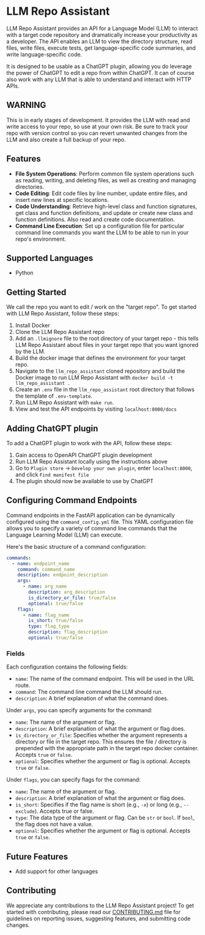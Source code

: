 # LLM Repo Assistant

LLM Repo Assistant provides an API for a Language Model (LLM) to interact with
a target code repository and dramatically increase your productivity as a developer.
The API enables an LLM to view the directory structure, read files, write files,
execute tests, get language-specific code summaries, and write language-specific
code.

It is designed to be usable as a ChatGPT plugin, allowing you do leverage the
power of ChatGPT to edit a repo from within ChatGPT. It can of course also
work with any LLM that is able to understand and interact with HTTP APIs.

## WARNING

This is in early stages of development. It provides the LLM with read
and write access to your repo, so use at your own risk. Be sure to track your
repo with version control so you can revert unwanted changes from the LLM and
also create a full backup of your repo.

## Features

- **File System Operations**: Perform common file system operations such as
reading, writing, and deleting files, as well as creating and managing directories.
- **Code Editing**: Edit code files by line number, update entire files, and
insert new lines at specific locations.
- **Code Understanding**: Retrieve high-level class and function signatures,
get class and function definitions, and update or create new class and function definitions.
Also read and create code documentation.
- **Command Line Execution**: Set up a configuration file for particular command line commands
you want the LLM to be able to run in your repo's environment.

## Supported Languages

- Python

## Getting Started

We call the repo you want to edit / work on the "target repo".
To get started with LLM Repo Assistant, follow these steps:

1. Install Docker
2. Clone the LLM Repo Assistant repo
3. Add an `.llmignore` file to the root directory of your target repo - this tells
LLM Repo Assistant about files in your target repo that you want ignored by the LLM.
4. Build the docker image that defines the environment for your target repo. 
5. Navigate to the `llm_repo_assistant` cloned repository and build the
Docker image to run LLM Repo Assistant with `docker build -t llm_repo_assistant .`
6. Create an `.env` file in the `llm_repo_assistant` root directory that follows the template
of `.env-template`.
7. Run LLM Repo Assistant with `make run`.
8. View and test the API endpoints by visiting `localhost:8000/docs`

## Adding ChatGPT plugin

To add a ChatGPT plugin to work with the API, follow these steps:

1. Gain access to OpenAPI ChatGPT plugin development
2. Run LLM Repo Assistant locally using the instructions above
3. Go to `Plugin store` -> `Develop your own plugin`, enter `localhost:8000`,
and click `Find manifest file`
4. The plugin should now be available to use by ChatGPT

## Configuring Command Endpoints

Command endpoints in the FastAPI application can be dynamically configured using the `command_config.yml` file. 
This YAML configuration file allows you to specify a variety of command line commands that the Language Learning Model (LLM) can execute.

Here's the basic structure of a command configuration:

```yaml
commands:
  - name: endpoint_name
    command: command_name
    description: endpoint_description
    args:
      - name: arg_name
        description: arg_description
        is_directory_or_file: true/false
        optional: true/false
    flags:
      - name: flag_name
        is_short: true/false
        type: flag_type
        description: flag_description
        optional: true/false
```

### Fields

Each configuration contains the following fields:

-  `name`: The name of the command endpoint. This will be used in the URL route.
-  `command`: The command line command the LLM should run.
-  `description`: A brief explanation of what the command does.

Under `args`, you can specify arguments for the command:

-  `name`: The name of the argument or flag.
-  `description`: A brief explanation of what the argument or flag does.
-  `is_directory_or_file`: Specifies whether the argument represents a directory or file in the target repo. This ensures the file / directory is prepended with the appropriate path in the target repo docker container. Accepts `true` or `false`.
-  `optional`: Specifies whether the argument or flag is optional. Accepts `true` or `false`.

Under `flags`, you can specify  flags for the command:

-  `name`: The name of the argument or flag.
-  `description`: A brief explanation of what the argument or flag does.
-  `is_short`: Specifies if the flag name is short (e.g., `-x`) or long (e.g., `--exclude`). Accepts true or false.
-  `type`: The data type of the argument or flag. Can be `str` or `bool`. If `bool`, the flag does not have a value.
-  `optional`: Specifies whether the argument or flag is optional. Accepts `true` or `false`.


## Future Features

- Add support for other languages

## Contributing

We appreciate any contributions to the LLM Repo Assistant project! To get started with contributing, please read our [CONTRIBUTING.md](CONTRIBUTING.md) file for guidelines on reporting issues, suggesting features, and submitting code changes.

